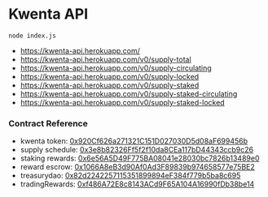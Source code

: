 # Kwenta API

`node index.js`
- https://kwenta-api.herokuapp.com/
- https://kwenta-api.herokuapp.com/v0/supply-total
- https://kwenta-api.herokuapp.com/v0/supply-circulating
- https://kwenta-api.herokuapp.com/v0/supply-locked
- https://kwenta-api.herokuapp.com/v0/supply-staked
- https://kwenta-api.herokuapp.com/v0/supply-staked-circulating
- https://kwenta-api.herokuapp.com/v0/supply-staked-locked

### Contract Reference

- kwenta token:    [0x920Cf626a271321C151D027030D5d08aF699456b](https://optimistic.etherscan.io/address/0x920Cf626a271321C151D027030D5d08aF699456b)
- supply schedule: [0x3e8b82326Ff5f2f10da8CEa117bD44343ccb9c26](https://optimistic.etherscan.io/address/0x3e8b82326ff5f2f10da8cea117bd44343ccb9c26)     
- staking rewards: [0x6e56A5D49F775BA08041e28030bc7826b13489e0](https://optimistic.etherscan.io/address/0x6e56a5d49f775ba08041e28030bc7826b13489e0)
- reward escrow:   [0x1066A8eB3d90Af0Ad3F89839b974658577e75BE2](https://optimistic.etherscan.io/address/0x1066a8eb3d90af0ad3f89839b974658577e75be2)
- treasurydao:     [0x82d2242257115351899894eF384f779b5ba8c695](https://optimistic.etherscan.io/address/0x82d2242257115351899894ef384f779b5ba8c695)
- tradingRewards:  [0xf486A72E8c8143ACd9F65A104A16990fDb38be14](https://optimistic.etherscan.io/address/0xf486a72e8c8143acd9f65a104a16990fdb38be14)